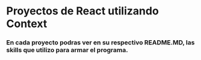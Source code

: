# Proyectos de React utilizando Context

### En cada proyecto podras ver en su respectivo **README.MD**, las skills que utilizo para armar el programa.